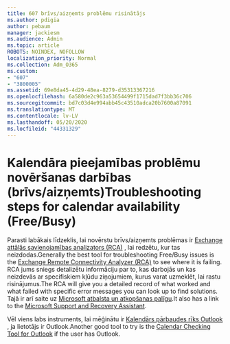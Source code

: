 ```yaml
---
title: 607 brīvs/aizņemts problēmu risinātājs
ms.author: pdigia
author: pebaum
manager: jackiesm
ms.audience: Admin
ms.topic: article
ROBOTS: NOINDEX, NOFOLLOW
localization_priority: Normal
ms.collection: Adm_O365
ms.custom:
- "607"
- "3800005"
ms.assetid: 69e8da45-4d29-48ea-8279-d35313367216
ms.openlocfilehash: 6a580de2c963a53654499f1715dad7f3bb36c706
ms.sourcegitcommit: bd7c03d4e994abb45c43510adca20b7600a87091
ms.translationtype: MT
ms.contentlocale: lv-LV
ms.lasthandoff: 05/20/2020
ms.locfileid: "44331329"
---
```

# <a name="troubleshooting-steps-for-calendar-availability-freebusy"></a><span data-ttu-id="bfe3e-102">Kalendāra pieejamības problēmu novēršanas darbības (brīvs/aizņemts)</span><span class="sxs-lookup"><span data-stu-id="bfe3e-102">Troubleshooting steps for calendar availability (Free/Busy)</span></span>

<span data-ttu-id="bfe3e-103">Parasti labākais līdzeklis, lai novērstu brīvs/aizņemts problēmas ir [Exchange attālās savienojamības analizators (RCA)](https://testconnectivity.microsoft.com/Default.aspx?testId=freeBusy) , lai redzētu, kur tas neizdodas.</span><span class="sxs-lookup"><span data-stu-id="bfe3e-103">Generally the best tool for troubleshooting Free/Busy issues is the [Exchange Remote Connectivity Analyzer (RCA)](https://testconnectivity.microsoft.com/Default.aspx?testId=freeBusy) to see where it is failing.</span></span> <span data-ttu-id="bfe3e-104">RCA jums sniegs detalizētu informāciju par to, kas darbojās un kas neizdevās ar specifiskiem kļūdu ziņojumiem, kurus varat uzmeklēt, lai rastu risinājumus.</span><span class="sxs-lookup"><span data-stu-id="bfe3e-104">The RCA will give you a detailed record of what worked and what failed with specific error messages you can look up to find solutions.</span></span> <span data-ttu-id="bfe3e-105">Tajā ir arī saite uz [Microsoft atbalsta un atkopšanas palīgu](https://diagnostics.office.com/).</span><span class="sxs-lookup"><span data-stu-id="bfe3e-105">It also has a link to the [Microsoft Support and Recovery Assistant](https://diagnostics.office.com/).</span></span>

<span data-ttu-id="bfe3e-106">Vēl viens labs instruments, lai mēģinātu ir [Kalendārs pārbaudes rīks Outlook](https://www.microsoft.com/download/details.aspx?id=28786) , ja lietotājs ir Outlook.</span><span class="sxs-lookup"><span data-stu-id="bfe3e-106">Another good tool to try is the [Calendar Checking Tool for Outlook](https://www.microsoft.com/download/details.aspx?id=28786) if the user has Outlook.</span></span>
